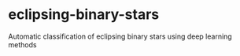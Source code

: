 # eclipsing-binary-stars
Automatic classification of eclipsing binary stars using deep learning methods
